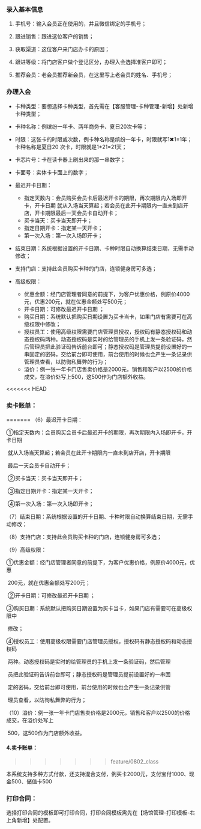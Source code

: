 ### 录入基本信息

1. 手机号：输入会员正在使用的，并且微信绑定的手机号；

2. 跟进销售：跟进这位客户的销售；

3. 获取渠道：这位客户来门店办卡的原因；
4. 跟进等级：将门店客户做个登记区分，办理入会选择准客户即可；
5. 推荐会员：老会员推荐新会员，在这里写上老会员的姓名、手机号；


### 办理入会

- 卡种类型：要想选择卡种类型，首先需在【客服管理-卡种管理-新增】处新增卡种类型；

- 卡种名称：例缤纷一年卡、两年商务卡、夏日20次卡等；

- 时限：这张卡的时限或次数，例卡种名称是缤纷一年卡，时限就写1✖1=1年；卡种名称是夏日20 次卡，时限就是1*21=21天；

- 卡芯片号：卡在读卡器上刷出来的那一串数字；

- 卡面号：实体卡卡面上的数字；

- 最迟开卡日期： 
  - 指定天数内：会员购买会员卡后最迟开卡的期限，再次期限内入场即开卡，开卡日期 就从入场当天算起；若会员在此开卡期限内一直未到店开店，开卡期限最后一天会员卡自动开卡；
  - 买卡当天：买卡当天即开卡；
  - 指定日期开卡：指定某一天开卡；
  - 第一次入场：第一次入场即开卡；

- 结束日期：系统根据设置的开卡日期、卡种时限自动换算结束日期，无需手动修改；

- 支持门店：支持此会员购买卡种的门店，连锁健身房可多选；

- 高级权限：
  - 优惠金额：经门店管理者同意的前提下，为客户优惠价格，例原价4000元，优惠200元，就在优惠金额处写500元；
  - 开卡日期：可修改最迟开卡日期 ；
  - 购买日期：系统默认把购买日期设置为买卡当卡，如果门店有需要可在高级权限中修改；     
  - 授权员工：使用高级权限需要门店管理员授权，授权码有静态授权码和动态授权码两种。动态授权码是实时的给管理员的手机上发一条验证码，然后管理员把此验证码告诉前台即可；静态授权码是管理员提前设置好的一串固定的密码，交给前台即可使用，前台使用的时候也会产生一条记录供管理员查看，以防徇私舞弊的行为；    
  - 溢价：例一张一年卡门店售卖价格是2000元，销售和客户以2500的价格成交，在溢价处写上500，这500作为门店额外收益。

<<<<<<< HEAD
### 卖卡账单：
=======
   （6）最迟开卡日期： 

​              ①指定天数内：会员购买会员卡后最迟开卡的期限，再次期限内入场即开卡，开卡日期                        

​                                         就从入场当天算起；若会员在此开卡期限内一直未到店开店，开卡期限                      

​                                         最后一天会员卡自动开卡；

​              ②买卡当天：买卡当天即开卡；

​              ③指定日期开卡：指定某一天开卡；

​              ④第一次入场：第一次入场即开卡；

   （7）结束日期：系统根据设置的开卡日期、卡种时限自动换算结束日期，无需手动修改；

   （8）支持门店：支持此会员购买卡种的门店，连锁健身房可多选；

   （9）高级权限：

​                       ①优惠金额：经门店管理者同意的前提下，为客户优惠价格，例原价4000元，优惠

​                                              200元，就在优惠金额处写200元；

​                       ②开卡日期：可修改最迟开卡日期 ；

​                       ③购买日期：系统默认把购买日期设置为买卡当卡，如果门店有需要可在高级权限中

​                                               修改；     

​                       ④授权员工：使用高级权限需要门店管理员授权，授权码有静态授权码和动态授权码

​                                               两种。动态授权码是实时的给管理员的手机上发一条验证码，然后管理

​                                               员把此验证码告诉前台即可；静态授权码是管理员提前设置好的一串固

​                                               定的密码，交给前台即可使用，前台使用的时候也会产生一条记录供管

​                                               理员查看，以防徇私舞弊的行为；    

   （10）溢价：例一张一年卡门店售卖价格是2000元，销售和客户以2500的价格成交，在溢价处写上

​                  500，这500作为门店额外收益。

#### 4.卖卡账单：
>>>>>>> feature/0802_class

本系统支持多种方式付款，还支持混合支付，例买卡2000元，支付宝付1000、现金500、储值卡500

### 打印合同：

选择打印合同的模板即可打印合同，打印合同模板需先在【场馆管理-打印模板-右上角新增】处配置。
